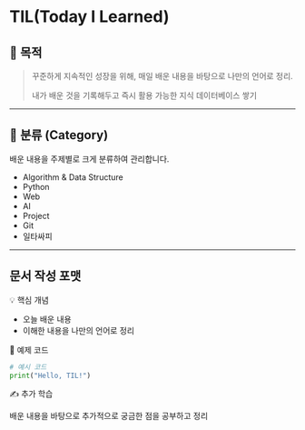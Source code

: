 # TIL(Today I Learned)

## 📌 목적

>꾸준하게 지속적인 성장을 위해, 매일 배운 내용을 바탕으로 나만의 언어로 정리.
>
>내가 배운 것을 기록해두고 즉시 활용 가능한 지식 데이터베이스 쌓기
>
---

## 📂 분류 (Category)

배운 내용을 주제별로 크게 분류하여 관리합니다.

- Algorithm & Data Structure
- Python
- Web 
- AI 
- Project
- Git
- 일타싸피

---

## 문서 작성 포맷

💡 핵심 개념
- 오늘 배운 내용
- 이해한 내용을 나만의 언어로 정리

🧩 예제 코드
```python
# 예시 코드
print("Hello, TIL!")
```

✍️ 추가 학습
 
 배운 내용을 바탕으로 추가적으로 궁금한 점을 공부하고 정리

